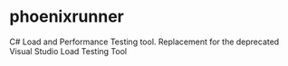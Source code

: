 # phoenixrunner
C# Load and Performance Testing tool. Replacement for the deprecated Visual Studio Load Testing Tool
